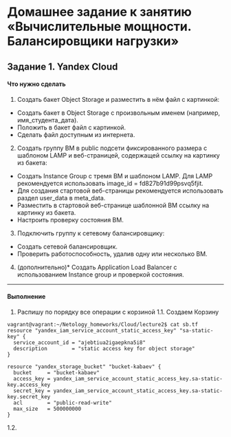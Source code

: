 # Домашнее задание к занятию «Вычислительные мощности. Балансировщики нагрузки»

## Задание 1. Yandex Cloud

#### Что нужно сделать

1. Создать бакет Object Storage и разместить в нём файл с картинкой:
 * Создать бакет в Object Storage с произвольным именем (например, имя_студента_дата).
 * Положить в бакет файл с картинкой.
 * Сделать файл доступным из интернета.
2. Создать группу ВМ в public подсети фиксированного размера с шаблоном LAMP и веб-страницей, содержащей ссылку на картинку из бакета:
 * Создать Instance Group с тремя ВМ и шаблоном LAMP. Для LAMP рекомендуется использовать image_id = fd827b91d99psvq5fjit.
 * Для создания стартовой веб-страницы рекомендуется использовать раздел user_data в meta_data.
 * Разместить в стартовой веб-странице шаблонной ВМ ссылку на картинку из бакета.
 * Настроить проверку состояния ВМ.
3. Подключить группу к сетевому балансировщику:
 * Создать сетевой балансировщик.
 * Проверить работоспособность, удалив одну или несколько ВМ.
4. (дополнительно)* Создать Application Load Balancer с использованием Instance group и проверкой состояния.

***

#### Выполнение

1. Распишу по порядку все операции с корзиной
 1.1. Создаем Корзину
````
vagrant@vagrant:~/Netology_homeworks/Cloud/lecture2$ cat sb.tf
resource "yandex_iam_service_account_static_access_key" "sa-static-key" {
  service_account_id = "ajebtiua2igaepkna5i8"
  description        = "static access key for object storage"
}

resource "yandex_storage_bucket" "bucket-kabaev" {
  bucket     = "bucket-kabaev"
  access_key = yandex_iam_service_account_static_access_key.sa-static-key.access_key
  secret_key = yandex_iam_service_account_static_access_key.sa-static-key.secret_key
  acl        = "public-read-write"
  max_size   = 500000000
}
````
 1.2. 
